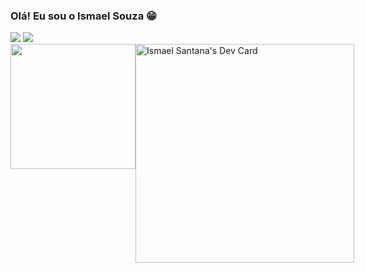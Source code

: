 ### Olá! Eu sou o Ismael Souza 😁

<div> 
  <a href = "mailto:souz4ismael@gmail.com"><img src="https://img.shields.io/badge/Gmail-D14836?style=for-the-badge&logo=gmail&logoColor=white" target="_blank"></a>
  <a href="https://www.linkedin.com/in/ismael3s/" target="_blank"><img src="https://img.shields.io/badge/-LinkedIn-%230077B5?style=for-the-badge&logo=linkedin&logoColor=white" target="_blank"></a> 
</div>

<div style="display: flex;height: 800px;">

<div style="display: flex; gap: 1rem;">
  <img height="200em" src="https://github-readme-stats.vercel.app/api/top-langs/?username=ismael3s&layout=compact&langs_count=7&theme=dracula&count_private=true"/>

</div>


<div style="display: flex;">
     <a href="https://app.daily.dev/ismael3s"><img src="https://api.daily.dev/devcards/3b51a50bed6f4e3eab80c864398454b0.png?r=bk1" width="350" alt="Ismael Santana's Dev Card"/></a>
</div>

</div>





  

